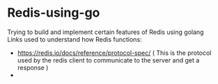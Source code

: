 # Redis-using-go
Trying to build and implement certain features of Redis using golang<br>
Links used to understand how Redis functions:
- https://redis.io/docs/reference/protocol-spec/ ( This is the protocol used by the redis client to communicate to the server and get a response )
- 
